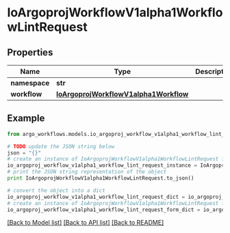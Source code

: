 # IoArgoprojWorkflowV1alpha1WorkflowLintRequest


## Properties

Name | Type | Description | Notes
------------ | ------------- | ------------- | -------------
**namespace** | **str** |  | [optional] 
**workflow** | [**IoArgoprojWorkflowV1alpha1Workflow**](IoArgoprojWorkflowV1alpha1Workflow.md) |  | [optional] 

## Example

```python
from argo_workflows.models.io_argoproj_workflow_v1alpha1_workflow_lint_request import IoArgoprojWorkflowV1alpha1WorkflowLintRequest

# TODO update the JSON string below
json = "{}"
# create an instance of IoArgoprojWorkflowV1alpha1WorkflowLintRequest from a JSON string
io_argoproj_workflow_v1alpha1_workflow_lint_request_instance = IoArgoprojWorkflowV1alpha1WorkflowLintRequest.from_json(json)
# print the JSON string representation of the object
print IoArgoprojWorkflowV1alpha1WorkflowLintRequest.to_json()

# convert the object into a dict
io_argoproj_workflow_v1alpha1_workflow_lint_request_dict = io_argoproj_workflow_v1alpha1_workflow_lint_request_instance.to_dict()
# create an instance of IoArgoprojWorkflowV1alpha1WorkflowLintRequest from a dict
io_argoproj_workflow_v1alpha1_workflow_lint_request_form_dict = io_argoproj_workflow_v1alpha1_workflow_lint_request.from_dict(io_argoproj_workflow_v1alpha1_workflow_lint_request_dict)
```
[[Back to Model list]](../README.md#documentation-for-models) [[Back to API list]](../README.md#documentation-for-api-endpoints) [[Back to README]](../README.md)


